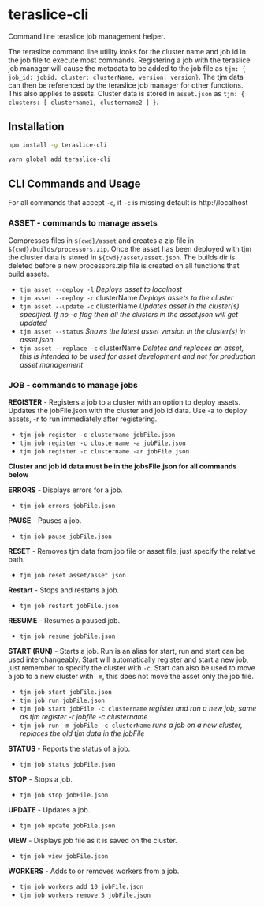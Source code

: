 # teraslice-cli
Command line teraslice job management helper.

The teraslice command line utility looks for the cluster name and job id in the job file to execute most commands. Registering a job with the teraslice job manager will cause the metadata to be added to the job file as `tjm: { job_id: jobid, cluster: clusterName, version: version}`.  The tjm data can then be referenced by the teraslice job manager for other functions.  This also applies to assets.  Cluster data is stored in `asset.json` as `tjm: { clusters: [ clustername1, clustername2 ] }`.


## Installation

```sh
npm install -g teraslice-cli
```

```sh
yarn global add teraslice-cli
```


## CLI Commands and Usage
For all commands that accept `-c`, if `-c` is missing default is http://localhost

### ASSET - commands to manage assets
Compresses files in `${cwd}/asset` and creates a zip file in `${cwd}/builds/processors.zip`.  Once the asset has been deployed with tjm the cluster data is stored in `${cwd}/asset/asset.json`.  The builds dir is deleted before a new processors.zip file is created on all functions that build assets.
- `tjm asset --deploy -l` *Deploys asset to localhost*
- `tjm asset --deploy -c` clusterName *Deploys assets to the cluster*
- `tjm asset --update -c` clusterName *Updates asset in the cluster(s) specified.  If no -c flag then all the clusters in the asset.json will get updated*
- `tjm asset --status` *Shows the latest asset version in the cluster(s) in asset.json*
- `tjm asset --replace -c` clusterName *Deletes and replaces an asset, this is intended to be used for asset development and not for production asset management*

### JOB - commands to manage jobs  
**REGISTER** - Registers a job to a cluster with an option to deploy assets.  Updates the jobFile.json with the cluster and job id data.  Use -a to deploy assets, -r to run immediately after registering.
- `tjm job register -c clustername jobFile.json`
- `tjm job register -c clustername -a jobFile.json`
- `tjm job register -c clustername -ar jobFile.json`

**Cluster and job id data must be in the jobsFile.json for all commands below**

**ERRORS** - Displays errors for a job.  
- `tjm job errors jobFile.json`

**PAUSE** - Pauses a job.
- `tjm job pause jobFile.json`

**RESET** - Removes tjm data from job file or asset file, just specify the relative path.
- `tjm job reset asset/asset.json`

**Restart** - Stops and restarts a job.
- `tjm job restart jobFile.json`

**RESUME** - Resumes a paused job.
- `tjm job resume jobFile.json`

**START (RUN)** - Starts a job. Run is an alias for start, run and start can be used interchangeably.  Start will automatically register and start a new job, just remember to specify the cluster with `-c`.  Start can also be used to move a job to a new cluster with `-m`, this does not move the asset only the job file.
- `tjm job start jobFile.json`
- `tjm job run jobFile.json`
- `tjm job start jobFile -c clustername` *register and run a new job, same as tjm register -r jobfile -c clustername*
- `tjm job run -m jobFile -c clusterName` *runs a job on a new cluster, replaces the old tjm data in the jobFile*


**STATUS** - Reports the status of a job.
- `tjm job status jobFile.json`

**STOP** - Stops a job.
- `tjm job stop jobFile.json`

**UPDATE** - Updates a job.
- `tjm job update jobFile.json`

**VIEW** - Displays job file as it is saved on the cluster.
- `tjm job view jobFile.json`

**WORKERS** - Adds to or removes workers from a job.
- `tjm job workers add 10 jobFile.json`
- `tjm job workers remove 5 jobFile.json`

